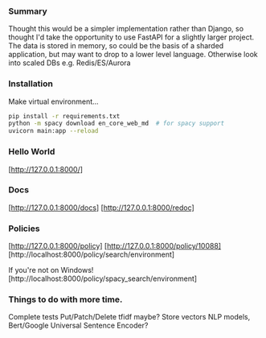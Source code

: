 ### Summary

Thought this would be a simpler implementation rather than Django, so thought I'd take the opportunity to use FastAPI for a slightly larger project. The data is stored in memory, so could be the basis of a sharded application, but may want to drop to a lower level language. Otherwise look into scaled DBs e.g. Redis/ES/Aurora

### Installation

Make virtual environment...
```bash
pip install -r requirements.txt
python -m spacy download en_core_web_md  # for spacy support
uvicorn main:app --reload
```


### Hello World
[http://127.0.0.1:8000/]

### Docs
[http://127.0.0.1:8000/docs]
[http://127.0.0.1:8000/redoc]

### Policies
[http://127.0.0.1:8000/policy]
[http://127.0.0.1:8000/policy/10088]
[http://localhost:8000/policy/search/environment]

If you're not on Windows!
[http://localhost:8000/policy/spacy_search/environment]

### Things to do with more time.
Complete tests
Put/Patch/Delete
tfidf maybe?
Store vectors
NLP models, Bert/Google Universal Sentence Encoder?

